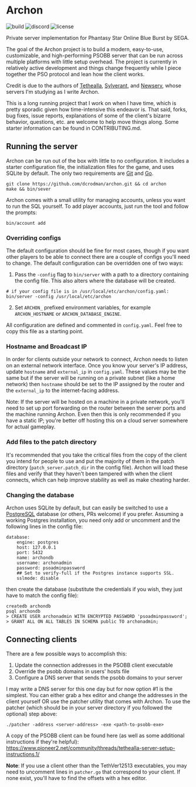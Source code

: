 # Archon
![build](https://github.com/dcrodman/archon/actions/workflows/build.yml/badge.svg?branch=master) 
![discord](https://img.shields.io/discord/819749462468984923) 
![license](https://img.shields.io/github/license/dcrodman/archon) 

Private server implementation for Phantasy Star Online Blue Burst by SEGA.

The goal of the Archon project is to build a modern, easy-to-use, customizable, and 
high-performing PSOBB server that can be run across multiple platforms with little 
setup overhead. The project is currently in relatively active development and things
change frequently while I piece together the PSO protocol and lean how the client works.

Credit is due to the authors of [Tethealla](http://pioneer2.net), 
[Sylverant](http://sylverant.net), and [Newserv](http://www.fuzziqersoftware.com), 
whose servers I'm studying as I write Archon.

This is a long running project that I work on when I have time, which is pretty sporadic
given how time-intensive this endeavor is. That said, forks, bug fixes, issue reports,
explanations of some of the client's bizarre behavior, questions, etc. are welcome to
help move things along. Some starter information can be found in CONTRIBUTING.md.

## Running the server

Archon can be run out of the box with little to no configuration. It includes a starter
configuration file, the initialization files for the game, and uses SQLite by default. The
only two requirements are [Git](https://git-scm.com/) and [Go](https://go.dev/doc/install).

    git clone https://github.com/dcrodman/archon.git && cd archon
    make && bin/sever

Archon comes with a small utility for managing accounts, unless you want to run the SQL yourself. To add
player accounts, just run the tool and follow the prompts:

    bin/account add

### Overriding configs

The default configuration should be fine for most cases, though if you want other players to be able
to connect there are a couple of configs you'll need to change. The default configuration can be overridden
one of two ways:

1. Pass the `-config` flag to `bin/server` with a path to a directory containing the config file. This also
alters where the database will be created.
```
# if your config file is in /usr/local/etc/archon/config.yaml:
bin/server -config /usr/local/etc/archon
```
2. Set `ARCHON_` prefixed environment variables, for example `ARCHON_HOSTNAME` or `ARCHON_DATABASE_ENGINE`.

All configuration are defined and commented in `config.yaml`. Feel free to copy this file as a starting point.

### Hostname and Broadcast IP

In order for clients outside your network to connect, Archon needs to listen on an external network interface.
Once you know your server's IP address, update `hostname` and `external_ip` in `config.yaml`. These values may
be the same but if the server will be running on a private subnet (like a home network) then `hostname` 
should be set to the IP assigned by the router and the `external_ip` to the internet-facing address.

Note: If the server will be hosted on a machine in a private network, you'll need to set up port forwarding
on the router between the server ports and the machine running Archon. Even then this is only recommended
if you have a static IP; you're better off hosting this on a cloud server somewhere for actual gameplay.

### Add files to the patch directory

It's recommended that you take the critical files from the copy of the client you intend for people to
use and put the majority of them in the patch directory (`patch_server.patch_dir` in the config file).
Archon will load these files and verify that they haven't been tampered with when the client connects,
which can help improve stability as well as make cheating harder.

### Changing the database

Archon uses SQLite by default, but can easily be switched to use a [PostgreSQL](https://www.postgresql.org/) 
database (or others, PRs welcome) if you prefer. Assuming a working Postgres installation, you need only add
or uncomment and the following lines in the config file:

    database:
        engine: postgres
        host: 127.0.0.1
        port: 5432
        name: archondb
        username: archonadmin
        password: psoadminpassword
        ## Set to verify-full if the Postgres instance supports SSL.
        sslmode: disable

then create the database (substitute the credentials if you wish, they just have to match the config file):

    createdb archondb
    psql archondb
    > CREATE USER archonadmin WITH ENCRYPTED PASSWORD 'psoadminpassword';
    > GRANT ALL ON ALL TABLES IN SCHEMA public TO archonadmin;

## Connecting clients

There are a few possible ways to accomplish this:  
  1. Update the connection addresses in the PSOBB client executable
  2. Override the psobb domains in users' hosts file
  3. Configure a DNS server that sends the psobb domains to your server

I may write a DNS server for this one day but for now option #1 is the simplest. You can either grab
a hex editor and change the addresses in the client yourself OR use the patcher utility that comes 
with Archon. To use the patcher (which should be in your server directory if you followed the optional)
step above:

    ./patcher -address <server-address> -exe <path-to-psobb-exe> 

A copy of the PSOBB client can be found here (as well as some additional instructions if they're helpful):
https://www.pioneer2.net/community/threads/tethealla-server-setup-instructions.1/

**Note**: If you use a client other than the TethVer12513 executables, you may need to uncomment lines
in `patcher.go` that correspond to your client. If none exist, you'll have to find the offsets with a
hex editor.
